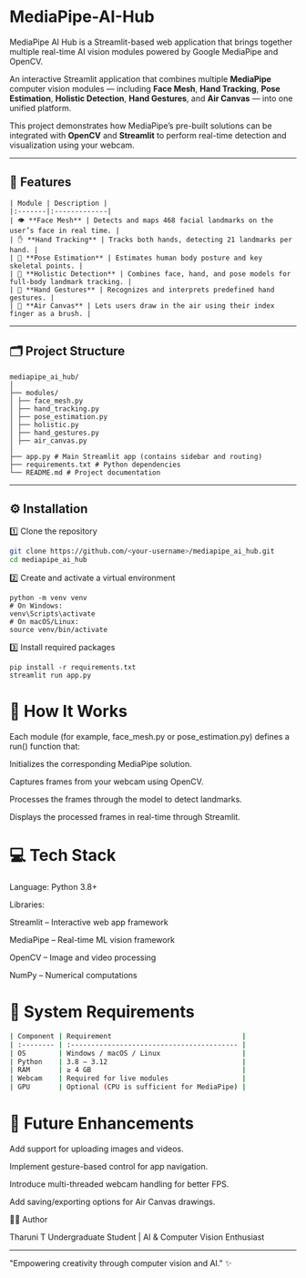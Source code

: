 # MediaPipe-AI-Hub
MediaPipe AI Hub is a Streamlit-based web application that brings together multiple real-time AI vision modules powered by Google MediaPipe and OpenCV.

An interactive Streamlit application that combines multiple **MediaPipe** computer vision modules — including **Face Mesh**, **Hand Tracking**, **Pose Estimation**, **Holistic Detection**, **Hand Gestures**, and **Air Canvas** — into one unified platform.  

This project demonstrates how MediaPipe’s pre-built solutions can be integrated with **OpenCV** and **Streamlit** to perform real-time detection and visualization using your webcam.

---

## 📸 Features  
```
| Module | Description |
|:-------|:-------------|
| 👁️ **Face Mesh** | Detects and maps 468 facial landmarks on the user’s face in real time. |
| ✋ **Hand Tracking** | Tracks both hands, detecting 21 landmarks per hand. |
| 🧍 **Pose Estimation** | Estimates human body posture and key skeletal points. |
| 🧘 **Holistic Detection** | Combines face, hand, and pose models for full-body landmark tracking. |
| 🤟 **Hand Gestures** | Recognizes and interprets predefined hand gestures. |
| 🎨 **Air Canvas** | Lets users draw in the air using their index finger as a brush. |
```

---

## 🗂️ Project Structure  
```
mediapipe_ai_hub/
│
├── modules/
│ ├── face_mesh.py
│ ├── hand_tracking.py
│ ├── pose_estimation.py
│ ├── holistic.py
│ ├── hand_gestures.py
│ ├── air_canvas.py
│
├── app.py # Main Streamlit app (contains sidebar and routing)
├── requirements.txt # Python dependencies
└── README.md # Project documentation
```


---

## ⚙️ Installation  
1️⃣ Clone the repository
```bash
git clone https://github.com/<your-username>/mediapipe_ai_hub.git
cd mediapipe_ai_hub
```

2️⃣ Create and activate a virtual environment
```
python -m venv venv
# On Windows:
venv\Scripts\activate
# On macOS/Linux:
source venv/bin/activate
```

3️⃣ Install required packages
```
pip install -r requirements.txt
streamlit run app.py
```

# 🧠 How It Works

Each module (for example, face_mesh.py or pose_estimation.py) defines a run() function that:

Initializes the corresponding MediaPipe solution.

Captures frames from your webcam using OpenCV.

Processes the frames through the model to detect landmarks.

Displays the processed frames in real-time through Streamlit.

# 💻 Tech Stack

Language: Python 3.8+

Libraries:

Streamlit
 – Interactive web app framework

MediaPipe
 – Real-time ML vision framework

OpenCV
 – Image and video processing

NumPy
 – Numerical computations

 # 🧩 System Requirements
 ```bash
| Component | Requirement                                |
| :-------- | :----------------------------------------- |
| OS        | Windows / macOS / Linux                    |
| Python    | 3.8 – 3.12                                 |
| RAM       | ≥ 4 GB                                     |
| Webcam    | Required for live modules                  |
| GPU       | Optional (CPU is sufficient for MediaPipe) |
```

# 🌟 Future Enhancements

Add support for uploading images and videos.

Implement gesture-based control for app navigation.

Introduce multi-threaded webcam handling for better FPS.

Add saving/exporting options for Air Canvas drawings.

👨‍💻 Author

Tharuni T
Undergraduate Student | AI & Computer Vision Enthusiast

---
"Empowering creativity through computer vision and AI." ✨
